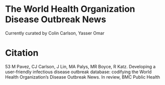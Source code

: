 # The World Health Organization Disease Outbreak News

Currently curated by Colin Carlson, Yasser Omar

# Citation

53	M Pavez, CJ Carlson, J Lin, MA Palys, MR Boyce, R Katz. Developing a user-friendly infectious disease outbreak database: codifying the World Health Organization’s Disease Outbreak News. In review, BMC Public Health
